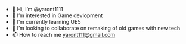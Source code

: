 - 👋 Hi, I’m @yaront1111
- 👀 I’m interested in Game devlopment 
- 🌱 I’m currently learning UE5
- 💞️ I’m looking to collaborate on remaking of old games with new tech
- 📫 How to reach me yaront111@gmail.com

<!---
yaront1111/yaront1111 is a ✨ special ✨ repository because its `README.md` (this file) appears on your GitHub profile.
You can click the Preview link to take a look at your changes.
--->
